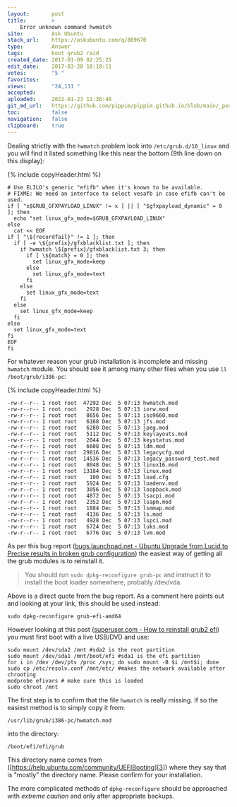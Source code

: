 ```yaml
---
layout:       post
title:        >
    Error unknown command hwmatch
site:         Ask Ubuntu
stack_url:    https://askubuntu.com/q/869670
type:         Answer
tags:         boot grub2 raid
created_date: 2017-01-09 02:25:25
edit_date:    2017-03-20 10:18:11
votes:        "5 "
favorites:    
views:        "24,131 "
accepted:     
uploaded:     2022-01-23 11:36:46
git_md_url:   https://github.com/pippim/pippim.github.io/blob/main/_posts/2017/2017-01-09-Error-unknown-command-hwmatch.md
toc:          false
navigation:   false
clipboard:    true
---
```


Dealing strictly with the `hwmatch` problem look into `/etc/grub.d/10_linux` and you will find it listed something like this near the bottom (9th line down on this display):

{% include copyHeader.html %}
``` 
# Use ELILO's generic "efifb" when it's known to be available.
# FIXME: We need an interface to select vesafb in case efifb can't be used.
if [ "x$GRUB_GFXPAYLOAD_LINUX" != x ] || [ "$gfxpayload_dynamic" = 0 ]; then
  echo "set linux_gfx_mode=$GRUB_GFXPAYLOAD_LINUX"
else
  cat << EOF
if [ "\${recordfail}" != 1 ]; then
  if [ -e \${prefix}/gfxblacklist.txt ]; then
    if hwmatch \${prefix}/gfxblacklist.txt 3; then
      if [ \${match} = 0 ]; then
        set linux_gfx_mode=keep
      else
        set linux_gfx_mode=text
      fi
    else
      set linux_gfx_mode=text
    fi
  else
    set linux_gfx_mode=keep
  fi
else
  set linux_gfx_mode=text
fi
EOF
fi
```

For whatever reason your grub installation is incomplete and missing `hwmatch` module. You should see it among many other files when you use `ll /boot/grub/i386-pc`:

{% include copyHeader.html %}
``` 
-rw-r--r-- 1 root root  47292 Dec  5 07:13 hwmatch.mod
-rw-r--r-- 1 root root   2928 Dec  5 07:13 iorw.mod
-rw-r--r-- 1 root root   8656 Dec  5 07:13 iso9660.mod
-rw-r--r-- 1 root root   6168 Dec  5 07:13 jfs.mod
-rw-r--r-- 1 root root   6280 Dec  5 07:13 jpeg.mod
-rw-r--r-- 1 root root   5112 Dec  5 07:13 keylayouts.mod
-rw-r--r-- 1 root root   2044 Dec  5 07:13 keystatus.mod
-rw-r--r-- 1 root root   6608 Dec  5 07:13 ldm.mod
-rw-r--r-- 1 root root  29816 Dec  5 07:13 legacycfg.mod
-rw-r--r-- 1 root root  14536 Dec  5 07:13 legacy_password_test.mod
-rw-r--r-- 1 root root   8048 Dec  5 07:13 linux16.mod
-rw-r--r-- 1 root root  13184 Dec  5 07:13 linux.mod
-rw-r--r-- 1 root root    100 Dec  5 07:13 load.cfg
-rw-r--r-- 1 root root   5924 Dec  5 07:13 loadenv.mod
-rw-r--r-- 1 root root   3056 Dec  5 07:13 loopback.mod
-rw-r--r-- 1 root root   4872 Dec  5 07:13 lsacpi.mod
-rw-r--r-- 1 root root   2352 Dec  5 07:13 lsapm.mod
-rw-r--r-- 1 root root   1884 Dec  5 07:13 lsmmap.mod
-rw-r--r-- 1 root root   4136 Dec  5 07:13 ls.mod
-rw-r--r-- 1 root root   4928 Dec  5 07:13 lspci.mod
-rw-r--r-- 1 root root   6724 Dec  5 07:13 luks.mod
-rw-r--r-- 1 root root   6776 Dec  5 07:13 lvm.mod
```

As per this bug report ([bugs.launchpad.net - Ubuntu Upgrade from Lucid to Precise results in broken grub configuration][1]) the easiest way of getting all the grub modules is to reinstall it.

> You should run `sudo dpkg-reconfigure grub-pc` and instruct it to  
> install the boot loader somewhere, probably /dev/vda.  

Above is a direct quote from the bug report. As a comment here points out and looking at your link, this should be used instead:

``` 
sudo dpkg-reconfigure grub-efi-amd64
```

However looking at this post ([superuser.com - How to reinstall grub2 efi][2]) you must first boot with a live USB/DVD and use:

``` 
sudo mount /dev/sda2 /mnt #sda2 is the root partition
sudo mount /dev/sda1 /mnt/boot/efi #sda1 is the efi partition
for i in /dev /dev/pts /proc /sys; do sudo mount -B $i /mnt$i; done
sudo cp /etc/resolv.conf /mnt/etc/ #makes the network available after chrooting
modprobe efivars # make sure this is loaded
sudo chroot /mnt
```

The first step is to confirm that the file `hwmatch` is really missing. If so the easiest method is to simply copy it from:

``` 
/usr/lib/grub/i386-pc/hwmatch.mod
```

into the directory:

``` 
/boot/efi/efi/grub
```

This directory name comes from ([https://help.ubuntu.com/community/UEFIBooting][3]) where they say that is "mostly" the directory name. Please confirm for your installation.

The more complicated methods of `dpkg-reconfigure` should be approached with *extreme caution* and only after appropriate backups.


  [1]: https://bugs.launchpad.net/ubuntu/+source/update-manager/+bug/949992
  [2]: https://superuser.com/questions/376470/how-to-reinstall-grub2-efi
  [3]: https://help.ubuntu.com/community/UEFIBooting
